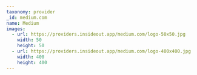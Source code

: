 ```yaml
---
taxonomy: provider
_id: medium.com
name: Medium
images:
  - url: https://providers.insideout.app/medium.com/logo-50x50.jpg
    width: 50
    height: 50
  - url: https://providers.insideout.app/medium.com/logo-400x400.jpg
    width: 400
    height: 400
---
```

